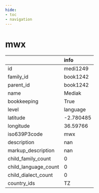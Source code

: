 ```yaml
---
hide:
- toc
- navigation
---
```

# mwx
|                      | info      |
|:---------------------|:----------|
| id                   | medi1249  |
| family_id            | book1242  |
| parent_id            | book1242  |
| name                 | Mediak    |
| bookkeeping          | True      |
| level                | language  |
| latitude             | -2.780485 |
| longitude            | 36.59766  |
| iso639P3code         | mwx       |
| description          | nan       |
| markup_description   | nan       |
| child_family_count   | 0         |
| child_language_count | 0         |
| child_dialect_count  | 0         |
| country_ids          | TZ        |